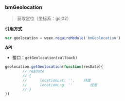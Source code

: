 ### bmGeolocation

> 获取定位（坐标系：gcj02）

**引用方式**

```js
var geolocation = weex.requireModule('bmGeolocation')
```

**API**

* 接口：`getGeolocation(callback)`

```js
geolocation.getGeolocation(function(resDate){
        // resDate
        // {   
        //      locationLat: '',    纬度
        //      locationLng: ''        经度
        // }
})
```



